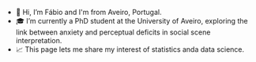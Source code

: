 - 👋 Hi, I’m Fábio and I'm from Aveiro, Portugal.
- 🎓 I’m currently a PhD student at the University of Aveiro, exploring the link between anxiety and perceptual deficits in social scene interpretation.
- 📈 This page lets me share my interest of statistics anda data science.
